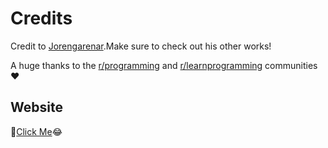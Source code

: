 # Credits

Credit to [Jorengarenar](https://github.com/Jorengarenar).Make sure to check out his other works!

A huge thanks to the [r/programming](https://www.reddit.com/r/programming/) and [r/learnprogramming](https://www.reddit.com/r/learnprogramming/) communities :heart:

## Website
:link:[Click Me](https://ulring.github.io/):joy:
